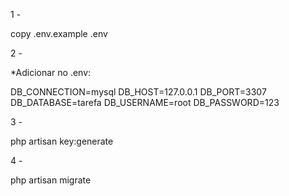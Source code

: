 1 -

copy .env.example .env

2 -

*Adicionar no .env:

DB_CONNECTION=mysql
DB_HOST=127.0.0.1
DB_PORT=3307
DB_DATABASE=tarefa
DB_USERNAME=root
DB_PASSWORD=123

3 -

php artisan key:generate

4 -

php artisan migrate